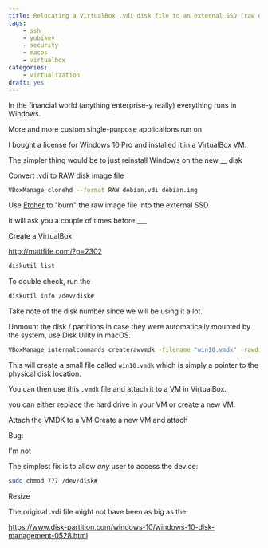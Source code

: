 ```yaml
---
title: Relocating a VirtualBox .vdi disk file to an external SSD (raw disk)
tags:
    - ssh
    - yubikey
    - security
    - macos
    - virtualbox
categories:
    - virtualization
draft: yes
---
```


In the financial world (anything enterprise-y really) everything runs in Windows.

More and more custom single-purpose applications run on


I bought a license for Windows 10 Pro and installed it in a VirtualBox VM.



The simpler thing would be to just reinstall Windows on the new __ disk


Convert .vdi to RAW disk image file

```bash
VBoxManage clonehd --format RAW debian.vdi debian.img
```


Use [Etcher](https://etcher.io) to "burn" the raw image file into the external SSD.

It will ask you a couple of times before ___ 


Create a VirtualBox

http://mattfife.com/?p=2302

```bash
diskutil list
```

To double check, run the

```bash
diskutil info /dev/disk#
```

Take note of the disk number since we will be using it a lot.


Unmount the disk / partitions in case they were automatically mounted by the system, use Disk Uility in macOS.




```bash
VBoxManage internalcommands createrawvmdk -filename "win10.vmdk" -rawdisk /dev/disk#
```

This will create a small file called `win10.vmdk` which is simply a pointer to the physical disk location.

You can then use this `.vmdk` file and attach it to a VM in VirtualBox.

you can either replace the hard drive in your VM or create a new VM.

Attach the VMDK to a VM
Create a new VM and attach


Bug: 

I'm not

The simplest fix is to allow _any_ user to access the device:

```bash
sudo chmod 777 /dev/disk#
```



Resize 

The original .vdi file might not have been as big as the 

https://www.disk-partition.com/windows-10/windows-10-disk-management-0528.html